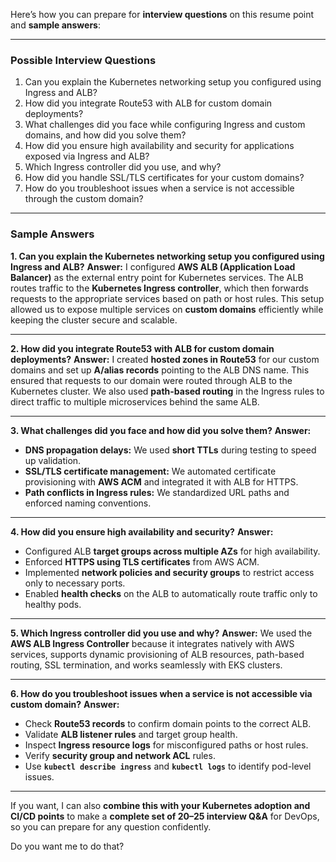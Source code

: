 Here’s how you can prepare for **interview questions** on this resume point and **sample answers**:

---

### **Possible Interview Questions**

1. Can you explain the Kubernetes networking setup you configured using Ingress and ALB?
2. How did you integrate Route53 with ALB for custom domain deployments?
3. What challenges did you face while configuring Ingress and custom domains, and how did you solve them?
4. How did you ensure high availability and security for applications exposed via Ingress and ALB?
5. Which Ingress controller did you use, and why?
6. How did you handle SSL/TLS certificates for your custom domains?
7. How do you troubleshoot issues when a service is not accessible through the custom domain?

---

### **Sample Answers**

**1. Can you explain the Kubernetes networking setup you configured using Ingress and ALB?**
**Answer:**
I configured **AWS ALB (Application Load Balancer)** as the external entry point for Kubernetes services. The ALB routes traffic to the **Kubernetes Ingress controller**, which then forwards requests to the appropriate services based on path or host rules. This setup allowed us to expose multiple services on **custom domains** efficiently while keeping the cluster secure and scalable.

---

**2. How did you integrate Route53 with ALB for custom domain deployments?**
**Answer:**
I created **hosted zones in Route53** for our custom domains and set up **A/alias records** pointing to the ALB DNS name. This ensured that requests to our domain were routed through ALB to the Kubernetes cluster. We also used **path-based routing** in the Ingress rules to direct traffic to multiple microservices behind the same ALB.

---

**3. What challenges did you face and how did you solve them?**
**Answer:**

* **DNS propagation delays:** We used **short TTLs** during testing to speed up validation.
* **SSL/TLS certificate management:** We automated certificate provisioning with **AWS ACM** and integrated it with ALB for HTTPS.
* **Path conflicts in Ingress rules:** We standardized URL paths and enforced naming conventions.

---

**4. How did you ensure high availability and security?**
**Answer:**

* Configured ALB **target groups across multiple AZs** for high availability.
* Enforced **HTTPS using TLS certificates** from AWS ACM.
* Implemented **network policies and security groups** to restrict access only to necessary ports.
* Enabled **health checks** on the ALB to automatically route traffic only to healthy pods.

---

**5. Which Ingress controller did you use and why?**
**Answer:**
We used the **AWS ALB Ingress Controller** because it integrates natively with AWS services, supports dynamic provisioning of ALB resources, path-based routing, SSL termination, and works seamlessly with EKS clusters.

---

**6. How do you troubleshoot issues when a service is not accessible via custom domain?**
**Answer:**

* Check **Route53 records** to confirm domain points to the correct ALB.
* Validate **ALB listener rules** and target group health.
* Inspect **Ingress resource logs** for misconfigured paths or host rules.
* Verify **security group and network ACL** rules.
* Use **`kubectl describe ingress`** and **`kubectl logs`** to identify pod-level issues.

---

If you want, I can also **combine this with your Kubernetes adoption and CI/CD points** to make a **complete set of 20–25 interview Q&A** for DevOps, so you can prepare for any question confidently.

Do you want me to do that?
